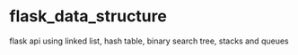 # flask_data_structure
flask api using linked list, hash table, binary search tree, stacks and queues
